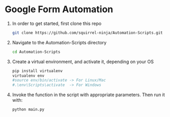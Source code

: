 # Google Form Automation

1) In order to get started, first clone this repo

    ```bash
    git clone https://github.com/squirrel-ninja/Automation-Scripts.git
    ```

2) Navigate to the Automation-Scripts directory
    ```bash
    cd Automation-Scripts
    ```
3) Create a virtual environment, and activate it, depending on your OS
    ```bash
    pip install virtualenv
    virtualenv env
    #source env/bin/activate -> For Linux/Mac
    #.\env\Scripts\activate  -> For Windows
    ```

4) Invoke the function in the script with appropriate parameters. Then run it with:
    ```bash
    python main.py
    ```